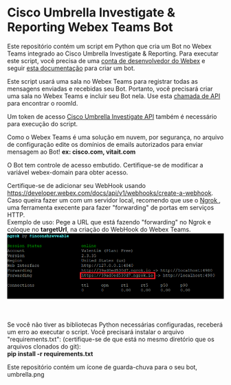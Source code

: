 # Cisco Umbrella Investigate & Reporting Webex Teams Bot

Este repositório contém um script em Python que cria um Bot no Webex Teams integrado ao Cisco Umbrella Investigate & Reporting. Para executar este script, você precisa de uma <a href= "https://developer.webex.com/login">conta de desenvolvedor do Webex</a> e seguir <a href = "https://developer.webex.com/docs/bots">esta documentação</a> para criar um bot.

Este script usará uma sala no Webex Teams para registrar todas as mensagens enviadas e recebidas seu Bot. Portanto, você precisará criar uma sala no Webex Teams e incluir seu Bot nela. Use esta <a href = "https://developer.webex.com/docs/api/v1/rooms/list-rooms"> chamada de API</a> para encontrar o roomId.

Um token de acesso <a href="https://docs.umbrella.com/investigate-api/docs/about-the-api-authentication">Cisco Umbrella Investigate API</a> também é necessário para execução do script.

Como o Webex Teams é uma solução em nuvem, por segurança, no arquivo de configuração edite os domínios de emails autorizados para enviar mensagem ao Bot! 
<b> ex: cisco.com, vitait.com</b>

O Bot tem controle de acesso embutido. Certifique-se de modificar a variável webex-domain para obter acesso.

Certifique-se de adicionar seu WebHook usando https://developer.webex.com/docs/api/v1/webhooks/create-a-webhook. Caso queira fazer um com um servidor local, recomendo que use o <a href = "https://ngrok.com/"> Ngrok </a>, uma ferramenta execente para fazer "forwarding" de portas em serviços HTTP.</a> <br>
Exemplo de uso: Pege a URL que está fazendo "forwarding" no Ngrok e coloque no <b>targetUrl</b>, na criação do WebHook do Webex Teams.
<img src="screenshots/ngrok.png"><br><br><br>
  
Se você não tiver as bibliotecas Python necessárias configuradas, receberá um erro ao executar o script. Você precisará instalar o arquivo "requirements.txt": (certifique-se de que está no mesmo diretório que os arquivos clonados do git):<br>
<b> pip install -r requirements.txt</b>

Este repositório contém um ícone de guarda-chuva para o seu bot, umbrella.png
